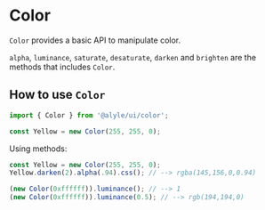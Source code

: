 # Color

`Color` provides a basic API to manipulate color.

`alpha`, `luminance`, `saturate`, `desaturate`, `darken` and `brighten` are the methods that includes `Color`.

## How to use `Color`

```ts
import { Color } from '@alyle/ui/color';

const Yellow = new Color(255, 255, 0);
```

Using methods:

```ts
const Yellow = new Color(255, 255, 0);
Yellow.darken(2).alpha(.94).css(); // --> rgba(145,156,0,0.94)
```

```ts
(new Color(0xffffff)).luminance(); // --> 1
(new Color(0xffffff)).luminance(0.5); // --> rgb(194,194,0)
```


